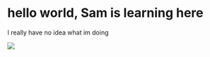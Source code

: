 <html>

<h1>hello world, Sam is learning here</h1>
  <p>I really have no idea what im doing</p>
  <img src="![20220401_230624](https://user-images.githubusercontent.com/109213462/178742748-870c1e1d-4822-4404-9f92-fcf9703206ee.jpg)">

</html>
